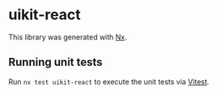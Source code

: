 # uikit-react

This library was generated with [Nx](https://nx.dev).

## Running unit tests

Run `nx test uikit-react` to execute the unit tests via [Vitest](https://vitest.dev/).
